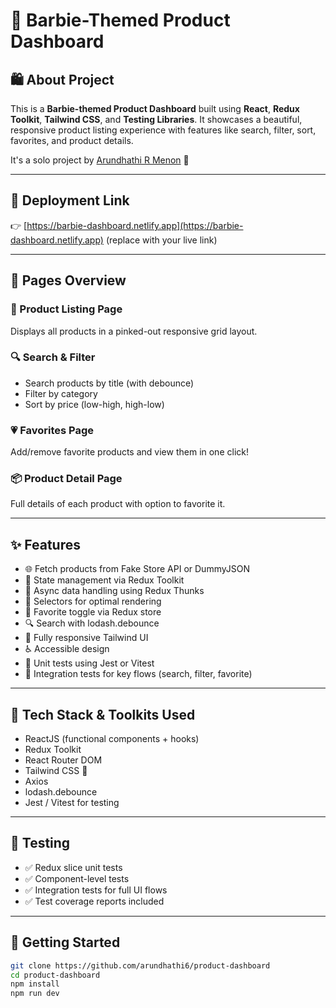 # 💖 Barbie-Themed Product Dashboard

## 🛍 About Project

This is a **Barbie-themed Product Dashboard** built using **React**, **Redux Toolkit**, **Tailwind CSS**, and **Testing Libraries**. It showcases a beautiful, responsive product listing experience with features like search, filter, sort, favorites, and product details.

It's a solo project by [Arundhathi R Menon](https://github.com/arundhathi6) 🌸

---

## 🔗 Deployment Link

👉 [https://barbie-dashboard.netlify.app](https://barbie-dashboard.netlify.app) (replace with your live link)

---

## 💅 Pages Overview

### 🛒 Product Listing Page
Displays all products in a pinked-out responsive grid layout.

### 🔍 Search & Filter
- Search products by title (with debounce)
- Filter by category
- Sort by price (low-high, high-low)

### 💗 Favorites Page
Add/remove favorite products and view them in one click!

### 📦 Product Detail Page
Full details of each product with option to favorite it.

---

## ✨ Features

- 🌐 Fetch products from Fake Store API or DummyJSON
- 💾 State management via Redux Toolkit
- 🔁 Async data handling using Redux Thunks
- 🧠 Selectors for optimal rendering
- 💖 Favorite toggle via Redux store
- 🔍 Search with lodash.debounce
- 📱 Fully responsive Tailwind UI
- ♿ Accessible design
- 🧪 Unit tests using Jest or Vitest
- 🧪 Integration tests for key flows (search, filter, favorite)

---

## 🎀 Tech Stack & Toolkits Used

- ReactJS (functional components + hooks)
- Redux Toolkit
- React Router DOM
- Tailwind CSS 💅
- Axios
- lodash.debounce
- Jest / Vitest for testing

---

## 🧪 Testing

- ✅ Redux slice unit tests
- ✅ Component-level tests
- ✅ Integration tests for full UI flows
- ✅ Test coverage reports included

---

## 🚀 Getting Started

```bash
git clone https://github.com/arundhathi6/product-dashboard
cd product-dashboard
npm install
npm run dev
